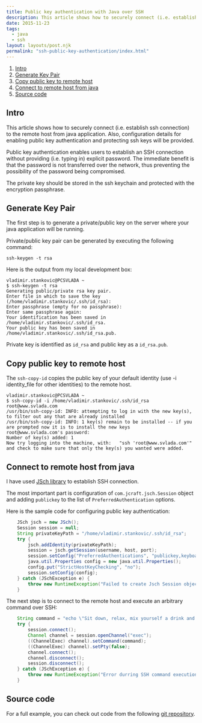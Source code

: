 ```yaml
---
title: Public key authentication with Java over SSH
description: This article shows how to securely connect (i.e. establish ssh connection) to the remote host from java application.
date: 2015-11-23
tags:
  - java
  - ssh
layout: layouts/post.njk
permalink: "ssh-public-key-authentication/index.html"
---
```


1. <a href="#introduction">Intro</a>
2. <a href="#generate-key-pair">Generate Key Pair</a>
3. <a href="#copy-public-key-to-remote-host">Copy public key to remote host</a>
4. <a href="#java-code">Connect to remote host from java</a> 
5. <a href="#source-code">Source code</a>

## <a name="introduction" id="introduction">Intro</a>

This article shows how to securely connect (i.e. establish ssh connection) to the remote host from java application. Also, configuration details for enabling public key authentication and protecting ssh keys will be provided.

Public key authentication enables users to establish an SSH connection without providing (i.e. typing in) explicit password. The immediate benefit is that the password is not transferred over the network, thus preventing the possibility of the password being compromised.

The private key should be stored in the ssh keychain and protected with the encryption passphrase.

## <a name="generate-key-pair" id="generate-key-pair">Generate Key Pair</a>

The first step is to generate a private/public key on the server where your java application will be running.

Private/public key pair can be generated by executing the following command:

```text
ssh-keygen -t rsa
```

Here is the output from my local development box:
```text
vladimir.stankovic@PCSVLADA ~
$ ssh-keygen -t rsa
Generating public/private rsa key pair.
Enter file in which to save the key (/home/vladimir.stankovic/.ssh/id_rsa):
Enter passphrase (empty for no passphrase):
Enter same passphrase again:
Your identification has been saved in /home/vladimir.stankovic/.ssh/id_rsa.
Your public key has been saved in /home/vladimir.stankovic/.ssh/id_rsa.pub.
```

Private key is identified as ```id_rsa``` and public key as a ```id_rsa.pub```. 

## <a name="copy-public-key-to-remote-host" id="">Copy public key to remote host</a>

The ```ssh-copy-id``` copies the public key of your default identity (use -i identity_file for other identities) to the remote host.


```text
vladimir.stankovic@PCSVLADA ~
$ ssh-copy-id -i /home/vladimir.stankovic/.ssh/id_rsa root@www.svlada.com
/usr/bin/ssh-copy-id: INFO: attempting to log in with the new key(s), to filter out any that are already installed
/usr/bin/ssh-copy-id: INFO: 1 key(s) remain to be installed -- if you are prompted now it is to install the new keys
root@www.svlada.com's password:
Number of key(s) added: 1
Now try logging into the machine, with:   "ssh 'root@www.svlada.com'"
and check to make sure that only the key(s) you wanted were added.
```

## <a name="java-code" id="java-code">Connect to remote host from java</a>

I have used [JSch library](http://www.jcraft.com/jsch/) to establish SSH connection.

The most important part is configuration of ```com.jcraft.jsch.Session``` object and adding ```publickey``` to the list of ```PreferredAuthentication``` options.

Here is the sample code for configuring public key authentication: 
```java
    JSch jsch = new JSch();
    Session session = null;
    String privateKeyPath = "/home/vladimir.stankovic/.ssh/id_rsa";
    try {
        jsch.addIdentity(privateKeyPath);	    
        session = jsch.getSession(username, host, port);
        session.setConfig("PreferredAuthentications", "publickey,keyboard-interactive,password");
        java.util.Properties config = new java.util.Properties(); 
        config.put("StrictHostKeyChecking", "no");
        session.setConfig(config);
    } catch (JSchException e) {
        throw new RuntimeException("Failed to create Jsch Session object.", e);
    }
```

The next step is to connect to the remote host and execute an arbitrary command over SSH:

```java
    String command = "echo \"Sit down, relax, mix yourself a drink and enjoy the show...\" >> /tmp/test.out";
    try {
        session.connect();
        Channel channel = session.openChannel("exec");
        ((ChannelExec) channel).setCommand(command);
        ((ChannelExec) channel).setPty(false);
        channel.connect();
        channel.disconnect();
        session.disconnect();
    } catch (JSchException e) {
        throw new RuntimeException("Error durring SSH command execution. Command: " + command);
    }
```

## <a name="source-code" id="source-code">Source code</a> 
For a full example, you can check out code from the following [git repository](https://github.com/svlada/ssh-public-key-authentication).
